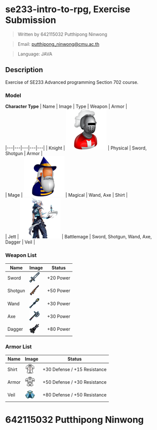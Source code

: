 # se233-intro-to-rpg, Exercise Submission
> Written by 642115032 Putthipong Ninwong

> Email: putthipong_ninwong@cmu.ac.th

> Language: JAVA

## Description
Exercise of SE233 Advanced programming Section 702 course.  

### Model
**Character Type**
| Name | Image | Type | Weapon | Armor |  
|---|---|---|---|---|
| Knight | ![Knight img](./src/main/resources/se233/chapter1/assets/knight.png) | Physical | Sword, Shotgun | Armor |   
| Mage | ![Mage img](./src/main/resources/se233/chapter1/assets/wizard.png) | Magical | Wand, Axe | Shirt |   
| Jett | ![Jett img](./src/main/resources/se233/chapter1/assets/jett.png) | Battlemage | Sword, Shotgun, Wand, Axe, Dagger | Veil |   

### Weapon List  
| Name | Image | Status | 
|---|---|---|
| Sword | ![Sword img](./src/main/resources/se233/chapter1/assets/sword.png) | +20 Power |
| Shotgun | ![Shotgun img](./src/main/resources/se233/chapter1/assets/shotgun.png) | +50 Power|
| Wand | ![Wand img](./src/main/resources/se233/chapter1/assets/wand.png) | +30 Power|
| Axe | ![Axe img](./src/main/resources/se233/chapter1/assets/axe.png) | +30 Power|
| Dagger | ![Dagger img](./src/main/resources/se233/chapter1/assets/dagger.png) | +80 Power|  

### Armor List  
| Name | Image | Status | 
|---|---|---|
| Shirt | ![Shirt img](./src/main/resources/se233/chapter1/assets/shirt.png) | +30 Defense / +15 Resistance |
| Armor | ![Armor img](./src/main/resources/se233/chapter1/assets/armor.png) | +50 Defense / +30 Resistance |
| Veil | ![Veil img](./src/main/resources/se233/chapter1/assets/veil.png) | +80 Defense / +50 Resistance |  

# 642115032 Putthipong Ninwong
